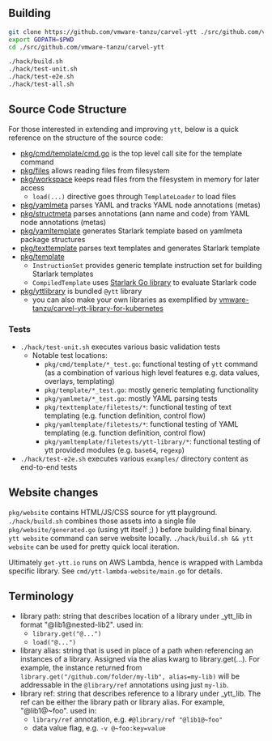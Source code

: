 ## Building

```bash
git clone https://github.com/vmware-tanzu/carvel-ytt ./src/github.com/vmware-tanzu/carvel-ytt
export GOPATH=$PWD
cd ./src/github.com/vmware-tanzu/carvel-ytt

./hack/build.sh
./hack/test-unit.sh
./hack/test-e2e.sh
./hack/test-all.sh
```

## Source Code Structure

For those interested in extending and improving `ytt`, below is a quick reference on the structure of the source code:

- [pkg/cmd/template/cmd.go](https://github.com/vmware-tanzu/carvel-ytt/blob/develop/pkg/cmd/template/cmd.go#L95) is the top level call site for the template command
- [pkg/files](https://github.com/vmware-tanzu/carvel-ytt/tree/develop/pkg/files) allows reading files from filesystem
- [pkg/workspace](https://github.com/vmware-tanzu/carvel-ytt/tree/develop/pkg/workspace) keeps read files from the filesystem in memory for later access
  - `load(...)` directive goes through `TemplateLoader` to load files
- [pkg/yamlmeta](https://github.com/vmware-tanzu/carvel-ytt/tree/develop/pkg/yamlmeta) parses YAML and tracks YAML node annotations (metas)
- [pkg/structmeta](https://github.com/vmware-tanzu/carvel-ytt/tree/develop/pkg/structmeta) parses annotations (ann name and code) from YAML node annotations (metas)
- [pkg/yamltemplate](https://github.com/vmware-tanzu/carvel-ytt/tree/develop/pkg/yamltemplate) generates Starlark template based on yamlmeta package structures
- [pkg/texttemplate](https://github.com/vmware-tanzu/carvel-ytt/tree/develop/pkg/texttemplate) parses text templates and generates Starlark template
- [pkg/template](https://github.com/vmware-tanzu/carvel-ytt/tree/develop/pkg/template)
  - `InstructionSet` provides generic template instruction set for building Starlark templates
  - `CompiledTemplate` uses [Starlark Go library](https://github.com/google/starlark-go) to evaluate Starlark code
- [pkg/yttlibrary](https://github.com/vmware-tanzu/carvel-ytt/tree/develop/pkg/yttlibrary) is bundled `@ytt` library
  - you can also make your own libraries as exemplified by [vmware-tanzu/carvel-ytt-library-for-kubernetes](https://github.com/vmware-tanzu/carvel-ytt-library-for-kubernetes)

### Tests

- `./hack/test-unit.sh` executes various basic validation tests
  - Notable test locations:
    - `pkg/cmd/template/*_test.go`: functional testing of `ytt` command (as a combination of various high level features e.g. data values, overlays, templating)
    - `pkg/template/*_test.go`: mostly generic templating functionality
    - `pkg/yamlmeta/*_test.go`: mostly YAML parsing tests
    - `pkg/texttemplate/filetests/*`: functional testing of text templating (e.g. function definition, control flow)
    - `pkg/yamltemplate/filetests/*`: functional testing of YAML templating (e.g. function definition, control flow)
    - `pkg/yamltemplate/filetests/ytt-library/*`: functional testing of ytt provided modules (e.g. `base64`, `regexp`)
- `./hack/test-e2e.sh` executes various `examples/` directory content as end-to-end tests

## Website changes

`pkg/website` contains HTML/JS/CSS source for ytt playground. `./hack/build.sh` combines those assets into a single file `pkg/website/generated.go` (using ytt itself ;) ) before building final binary. `ytt website` command can serve website locally. `./hack/build.sh && ytt website` can be used for pretty quick local iteration.

Ultimately `get-ytt.io` runs on AWS Lambda, hence is wrapped with Lambda specific library. See `cmd/ytt-lambda-website/main.go` for details.

## Terminology

- library path: string that describes location of a library under _ytt_lib in format "@lib1@nested-lib2". used in:
  - `library.get("@...")`
  - `load("@...")`
- library alias: string that is used in place of a path when referencing an instances of a library. Assigned via the alias kwarg to library.get(...). For example, the instance returned from `library.get("/github.com/folder/my-lib", alias=my-lib)` will be addressable in the `@library/ref` annotations using just `my-lib`.
- library ref: string that describes  reference to a library under _ytt_lib. The ref can be either the library path or library alias. For example, "@lib1@~foo". used in:
  - `library/ref` annotation, e.g. `#@library/ref "@lib1@~foo"`
  - data value flag, e.g. `-v @~foo:key=value`
